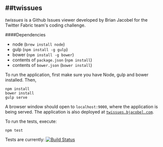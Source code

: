 ##twissues
---
*twissues* is a Github Issues viewer developed by Brian Jacobel for the Twitter Fabric team's coding challenge.

####Dependencies
- node (`brew install node`)
- gulp (`npm install -g gulp`)
- bower (`npm install -g bower`)
- contents of `package.json` (`npm install`)
- contents of `bower.json` (`bower install`)

To run the application, first make sure you have Node, gulp and bower installed. Then,

```
npm install
bower install
gulp serve
```

A browser window should open to `localhost:9000`, where the application is being served. The application is also deployed at [`twissues.bjacobel.com`](http://twissues.bjacobel.com).

To run the tests, execute:

```
npm test
```

Tests are currently: [![Build Status](https://magnum.travis-ci.com/bjacobel/twissues.svg?token=9aA5Qy32HLtuNYqyRvx3&branch=master)](https://magnum.travis-ci.com/bjacobel/twissues)
